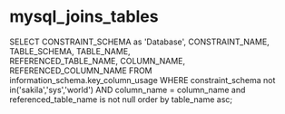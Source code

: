 # mysql_joins_tables

SELECT 
    CONSTRAINT_SCHEMA as 'Database',
    CONSTRAINT_NAME,
    TABLE_SCHEMA,
    TABLE_NAME,    
    REFERENCED_TABLE_NAME,
    COLUMN_NAME,
    REFERENCED_COLUMN_NAME
FROM
    information_schema.key_column_usage
WHERE
    constraint_schema not in('sakila','sys','world')
        AND column_name = column_name
        and referenced_table_name is not null
        order by table_name asc;
